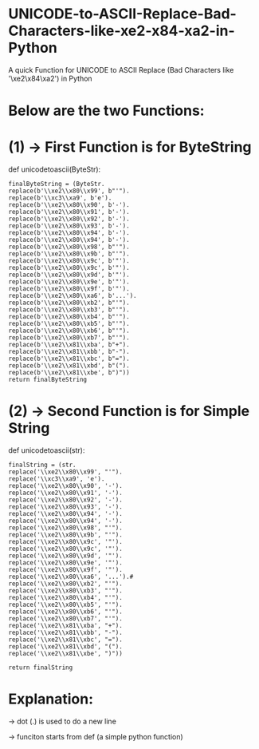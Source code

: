 # UNICODE-to-ASCII-Replace-Bad-Characters-like-xe2-x84-xa2-in-Python
A quick Function for UNICODE to ASCII Replace (Bad Characters like '\xe2\x84\xa2') in Python

# Below are the two Functions:
# (1) -> First Function is for ByteString

def unicodetoascii(ByteStr):

    finalByteString = (ByteStr.
    replace(b'\\xe2\\x80\\x99', b"'").
    replace(b'\\xc3\\xa9', b'e').
    replace(b'\\xe2\\x80\\x90', b'-').
    replace(b'\\xe2\\x80\\x91', b'-').
    replace(b'\\xe2\\x80\\x92', b'-').
    replace(b'\\xe2\\x80\\x93', b'-').
    replace(b'\\xe2\\x80\\x94', b'-').
    replace(b'\\xe2\\x80\\x94', b'-').
    replace(b'\\xe2\\x80\\x98', b"'").
    replace(b'\\xe2\\x80\\x9b', b"'").
    replace(b'\\xe2\\x80\\x9c', b'"').
    replace(b'\\xe2\\x80\\x9c', b'"').
    replace(b'\\xe2\\x80\\x9d', b'"').
    replace(b'\\xe2\\x80\\x9e', b'"').
    replace(b'\\xe2\\x80\\x9f', b'"').
    replace(b'\\xe2\\x80\\xa6', b'...').
    replace(b'\\xe2\\x80\\xb2', b"'").
    replace(b'\\xe2\\x80\\xb3', b"'").
    replace(b'\\xe2\\x80\\xb4', b"'").
    replace(b'\\xe2\\x80\\xb5', b"'").
    replace(b'\\xe2\\x80\\xb6', b"'").
    replace(b'\\xe2\\x80\\xb7', b"'").
    replace(b'\\xe2\\x81\\xba', b"+").
    replace(b'\\xe2\\x81\\xbb', b"-").
    replace(b'\\xe2\\x81\\xbc', b"=").
    replace(b'\\xe2\\x81\\xbd', b"(").
    replace(b'\\xe2\\x81\\xbe', b")"))
    return finalByteString
    
# (2) -> Second Function is for Simple String

def unicodetoascii(str):

    finalString = (str.
    replace('\\xe2\\x80\\x99', "'").
    replace('\\xc3\\xa9', 'e').
    replace('\\xe2\\x80\\x90', '-').
    replace('\\xe2\\x80\\x91', '-').
    replace('\\xe2\\x80\\x92', '-').
    replace('\\xe2\\x80\\x93', '-').
    replace('\\xe2\\x80\\x94', '-').
    replace('\\xe2\\x80\\x94', '-').
    replace('\\xe2\\x80\\x98', "'").
    replace('\\xe2\\x80\\x9b', "'").
    replace('\\xe2\\x80\\x9c', '"').
    replace('\\xe2\\x80\\x9c', '"').
    replace('\\xe2\\x80\\x9d', '"').
    replace('\\xe2\\x80\\x9e', '"').
    replace('\\xe2\\x80\\x9f', '"').
    replace('\\xe2\\x80\\xa6', '...').#
    replace('\\xe2\\x80\\xb2', "'").
    replace('\\xe2\\x80\\xb3', "'").
    replace('\\xe2\\x80\\xb4', "'").
    replace('\\xe2\\x80\\xb5', "'").
    replace('\\xe2\\x80\\xb6', "'").
    replace('\\xe2\\x80\\xb7', "'").
    replace('\\xe2\\x81\\xba', "+").
    replace('\\xe2\\x81\\xbb', "-").
    replace('\\xe2\\x81\\xbc', "=").
    replace('\\xe2\\x81\\xbd', "(").
    replace('\\xe2\\x81\\xbe', ")"))
    
    return finalString
 
# Explanation:
-> dot (.) is used to do a new line

-> funciton starts from def (a simple python function)
